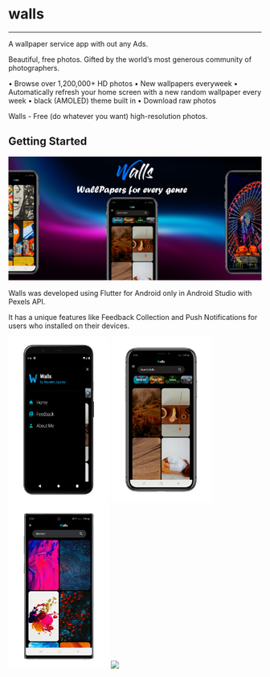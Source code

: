 # walls
________________________________________________________________________________________________________________________________________
A wallpaper service app with out any Ads.


Beautiful, free photos.
Gifted by the world’s most generous community of photographers.

• Browse over 1,200,000+ HD photos
• New wallpapers everyweek
• Automatically refresh your home screen with a new random wallpaper every week
• black (AMOLED) theme built in
• Download raw photos

Walls - Free (do whatever you want) high-resolution photos.

## Getting Started
![](Screenshots/FB.jpg)

<p>Walls was developed using Flutter for Android only in Android Studio with Pexels API.</p>
<p>It has a unique features like Feedback Collection and Push Notifications for users who installed on their devices.</p>
<p float="left">
    <img src="Screenshots/1.png" width="200">
    <img src="Screenshots/2.png" width="200">
    <img src="Screenshots/3.png" width="200">
    <img src="Screenshots/4.png" width="200">
    </p>

